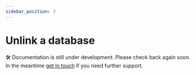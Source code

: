 ```yaml
---
sidebar_position: 3
---
```


# Unlink a database

🛠️ Documentation is still under development. Please check back again soon. In the meantime [get in touch](mailto:hi@example.com) if you need further support.